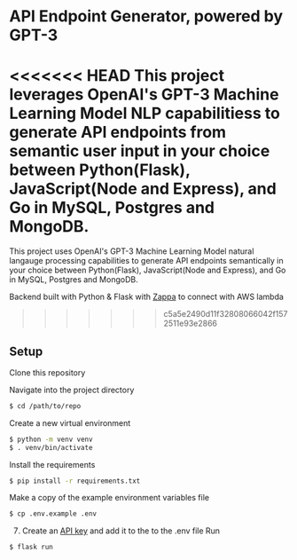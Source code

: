 
#  API Endpoint Generator, powered by GPT-3
<<<<<<< HEAD
This project leverages OpenAI's GPT-3 Machine Learning Model NLP capabilitiess to generate API endpoints from semantic user input in your choice between Python(Flask), JavaScript(Node and Express), and Go in MySQL, Postgres and MongoDB. 
=======
This project uses OpenAI's GPT-3 Machine Learning Model natural langauge processing capabilities to generate API endpoints semantically in your choice between Python(Flask), JavaScript(Node and Express), and Go in MySQL, Postgres and MongoDB. 

Backend built with Python & Flask with [Zappa](https://github.com/zappa/Zappa) to connect with AWS lambda
>>>>>>> c5a5e2490d11f32808066042f1572511e93e2866

## Setup

 Clone this repository

 Navigate into the project directory

   ```bash
   $ cd /path/to/repo
   ```

 Create a new virtual environment

   ```bash
   $ python -m venv venv
   $ . venv/bin/activate
   ```

 Install the requirements

   ```bash
   $ pip install -r requirements.txt
   ```

 Make a copy of the example environment variables file

   ```bash
   $ cp .env.example .env
   ```

7. Create an [API key](https://beta.openai.com/account/api-keys) and add it to the to the .env file 
 Run 

 ```bash
 $ flask run
 ```

